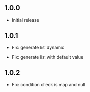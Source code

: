 ## 1.0.0

- Initial release

## 1.0.1

- Fix: generate list dynamic

- Fix: generate list with default value

## 1.0.2

- Fix: condition check is map and null
